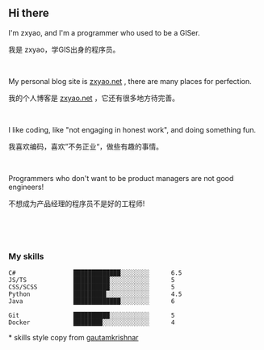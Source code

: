 ## Hi there

I'm zxyao, and I'm a programmer who used to be a GISer. 

我是 zxyao，学GIS出身的程序员。

&nbsp; 

My personal blog site is [zxyao.net](https://www.zxyao.net) , there are many places for perfection.

我的个人博客是 [zxyao.net](https://www.zxyao.net) ，它还有很多地方待完善。

&nbsp; 

I like coding, like "not engaging in honest work", and doing something fun.

我喜欢编码，喜欢”不务正业“，做些有趣的事情。

&nbsp; 

Programmers who don't want to be product managers are not good engineers!

不想成为产品经理的程序员不是好的工程师!

&nbsp; 

&nbsp; 

### My skills

```text
C#                █████████████░░░░░░░░      6.5
JS/TS             ██████████░░░░░░░░░░░      5
CSS/SCSS          ██████████░░░░░░░░░░░      5
Python            █████████░░░░░░░░░░░░      4.5
Java              █████████████░░░░░░░░      6

Git               ██████████░░░░░░░░░░░      5
Docker            ████████░░░░░░░░░░░░░      4
```

\* skills style copy from [gautamkrishnar](https://github.com/gautamkrishnar)

